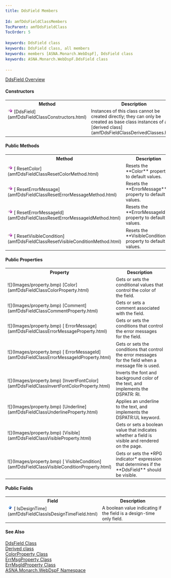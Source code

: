 ```yaml
---
title: DdsField Members

Id: amfDdsFieldClassMembers
TocParent: amfDdsFieldClass
TocOrder: 5

keywords: DdsField class
keywords: DdsField class, all members
keywords: members [ASNA.Monarch.WebDspF], DdsField class
keywords: ASNA.Monarch.WebDspF.DdsField class

---
```


[DdsField Overview](amfDdsFieldClass.html)

#### Constructors
<table class="mytable" cellspacing="0" cellpadding="4" width="90%">
          <colgroup><col width="30%" /><col width="70%" />
          </colgroup>
          <tr><th>Method</th>
              <th>Description</th>
          </tr>
          <tr valign="top">
            <td><img class="hcp4" style="WIDTH: 16px; HEIGHT: 16px" height="16" alt="public method" src="Images/Methods.bmp" width="16" border="0" />
              [DdsField](amfDdsFieldClassConstructors.html)
            </td>
            <td>Instances of this class
          cannot be created directly; they can only be created as
          base class instances of a 
          [derived
          class](amfDdsFieldClassDerivedClasses.html).</td>
          </tr>
</table>

<!--mine -->

#### Public Methods
<table class="mytable" cellspacing="0" cellpadding="4" width="90%">
          <colgroup>
          <col width="30%" />
          <col width="70%" />
          </colgroup>
          <tr><th>Method</th>
          <th>Description</th>
          </tr>
          <tr>
            <td><img class="hcp4" style="WIDTH: 16px; HEIGHT: 16px" height="16" alt="public method" src="Images/Methods.bmp" width="16" border="0" />
              [
            ResetColor](amfDdsFieldClassResetColorMethod.html)
            </td>
            <td>Resets the 
 **Color**  property to default values.</td>
          </tr>
          <tr>
            <td><img class="hcp4" style="WIDTH: 16px; HEIGHT: 16px" height="16" alt="public method" src="Images/Methods.bmp" width="16" border="0" />
              [
            ResetErrorMessage](amfDdsFieldClassResetErrorMessageMethod.html)
            </td>
            <td>Resets the 
 **ErrorMessage**  property to default values.</td>
          </tr>
          <tr>
            <td><img class="hcp4" style="WIDTH: 16px; HEIGHT: 16px" height="16" alt="public method" src="Images/Methods.bmp" width="16" border="0" />
              [
            ResetErrorMessageId](amfDdsFieldClassResetErrorMessageIdMethod.html)
            </td>
            <td>Resets the 
 **ErrorMessageId**  property to default values.</td>
          </tr>
          <tr>
            <td><img class="hcp4" style="WIDTH: 16px; HEIGHT: 16px" height="16" alt="public method" src="Images/Methods.bmp" width="16" border="0" />
              [
            ResetVisibleCondition](amfDdsFieldClassResetVisibleConditionMethod.html)
            </td>
            <td>Resets the 
 **VisibleCondition**  property to default values.</td>
          </tr>
</table>

<!--mine -->

#### Public Properties
<table class="mytable" cellspacing="0" cellpadding="4" width="90%">
          <colgroup>
           <col width="30%" />
           <col width="70%" />
          </colgroup>
          <tr><th>Property</th>
          <th>Description</th>
          </tr>
          <tr>
            <td>![](Images/property.bmp)
              [Color](amfDdsFieldClassColorProperty.html)
            </td>
            <td>Gets or sets the
          conditional values that control the color of the
          field.</td>
          </tr>
          <tr>
            <td>![](Images/property.bmp)
              [Comment](amfDdsFieldClassCommentProperty.html)
            </td>
            <td>Gets or sets a comment
          associated with the field.</td>
          </tr>
          <tr>
            <td>![](Images/property.bmp)
              [
            ErrorMessage](amfDdsFieldClassErrorMessageProperty.html)
            </td>
            <td>Gets or sets the
          conditions that control the error messages for the
          field.</td>
          </tr>
          <tr>
            <td>![](Images/property.bmp)
              [
            ErrorMessageId](amfDdsFieldClassErrorMessageIdProperty.html)
            </td>
            <td>Gets or sets the
          conditions that control the error messages for the field
          when a message file is used.</td>
          </tr>
		  		  <tr>
		  <td>![](Images/property.bmp)
		   [InvertFontColor](amfDdsFieldClassInvertFontColorProperty.html)</td>
		   <td>Inverts the font and background color of the text, and implements the DSPATR: RI.</td>
		   </tr>
		  <tr>
		  <td>![](Images/property.bmp)
		   [Underline](amfDdsFieldClassUnderlineProperty.html)</td>
		   <td>Applies an underline to the text, and implements the DSPATR:UL keyword.</td>
		   </tr>
          <tr>
            <td>![](Images/property.bmp)
              [Visible](amfDdsFieldClassVisibleProperty.html)
            </td>
            <td>Gets or sets a boolean value
          that indicates whether a field is visible and
          rendered on the page.</td>
          </tr>
          <tr>
            <td>![](Images/property.bmp)
              [
            VisibleCondition](amfDdsFieldClassVisibleConditionProperty.html)
            </td>
            <td>Gets or sets the 
 *RPG indicator*  expression that determines if the 
 **DdsField**  should be visible.</td>
          </tr>
</table>

<!--mine -->

#### Public Fields
<table class="mytable" cellspacing="0" cellpadding="4" width="90%">
          <colgroup><col width="30%" /><col width="70%" />
          </colgroup>
          <tr><th>Field</th>
           <th>Description</th>
          </tr>
          <tr valign="top">
            <td><img alt="public fields" src="Images/Field.bmp" />
              [
            IsDesignTime](amfDdsFieldClassIsDesignTimeField.html)
            </td>
            <td>A boolean value indicating if
          the field is a design-time only field.</td>
          </tr>
</table>

#### See Also
[DdsField Class](amfDdsFieldClass.html) <br clear="none" /> [ Derived class](amfDdsFieldClassDerivedClasses.html) <br clear="none" />[ColorProperty Class](amfColorPropertyClass.html)<br clear="none" />[ ErrMsgProperty Class](amfErrMsgPropertyClass.html)<br clear="none" />[ ErrMsgIdProperty Class](amfErrMsgIdPropertyClass.html)<br clear="none" />[ ASNA.Monarch.WebDspF Namespace](amfWebDspFNamespace.html)
